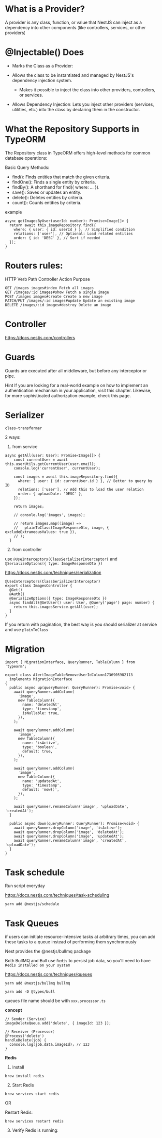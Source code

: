 # What is a Provider?

A provider is any class, function, or value that NestJS can inject as a dependency into other components (like controllers, services, or other providers)

# @Injectable() Does

- Marks the Class as a Provider:

- Allows the class to be instantiated and managed by NestJS's dependency injection system.
  - Makes it possible to inject the class into other providers, controllers, or services.
- Allows Dependency Injection:
  Lets you inject other providers (services, utilities, etc.) into the class by declaring them in the constructor.

# What the Repository Supports in TypeORM

The Repository class in TypeORM offers high-level methods for common database operations:

Basic Query Methods:

- find(): Finds entities that match the given criteria.
- findOne(): Finds a single entity by criteria.
- findBy(): A shorthand for find({ where: ... }).
- save(): Saves or updates an entity.
- delete(): Deletes entities by criteria.
- count(): Counts entities by criteria.

example

```
async getImagesByUser(userId: number): Promise<Image[]> {
  return await this.imageRepository.find({
    where: { user: { id: userId } }, // Simplified condition
    relations: ['user'], // Optional: Load related entities
    order: { id: 'DESC' }, // Sort if needed
  });
}
```

# Routers rules:

HTTP Verb Path Controller Action Purpose

```
GET /images images#index Fetch all images
GET /images/:id images#show Fetch a single image
POST /images images#create Create a new image
PATCH/PUT /images/:id images#update Update an existing image
DELETE /images/:id images#destroy Delete an image
```

# Controller

https://docs.nestjs.com/controllers

# Guards

Guards are executed after all middleware, but before any interceptor or pipe.

Hint
If you are looking for a real-world example on how to implement an authentication mechanism in your application, visit this chapter. Likewise, for more sophisticated authorization example, check this page.

# Serializer

`class-transformer`

2 ways:

1. from service

```
async getAll(user: User): Promise<Image[]> {
    const currentUser = await this.userUtils.getCurrentUser(user.email);
    console.log('currentUser', currentUser);

    const images = await this.imageRepository.find({
      where: { user: { id: currentUser.id } }, // Better to query by ID
      relations: ['user'], // Add this to load the user relation
      order: { uploadDate: 'DESC' },
    });

    return images;

    // console.log('images', images);

    // return images.map((image) =>
    //   plainToClass(ImageResponseDto, image, { excludeExtraneousValues: true }),
    // );
  }
```

2. from controller

use `@UseInterceptors(ClassSerializerInterceptor)` and `@SerializeOptions({ type: ImageResponseDto })`

https://docs.nestjs.com/techniques/serialization

```
@UseInterceptors(ClassSerializerInterceptor)
export class ImagesController {
  @Get()
  @Auth()
  @SerializeOptions({ type: ImageResponseDto })
  async findAll(@GetUser() user: User, @Query('page') page: number) {
    return this.imagesService.getAll(user);
  }
}
```

If you return with pagination, the best way is you should serializer at service and use `plainToClass`

# Migration

```
import { MigrationInterface, QueryRunner, TableColumn } from 'typeorm';

export class AlertImageTableRemoveUserIdColumn1736905982113
  implements MigrationInterface
{
  public async up(queryRunner: QueryRunner): Promise<void> {
    await queryRunner.addColumn(
      'image',
      new TableColumn({
        name: 'deletedAt',
        type: 'timestamp',
        isNullable: true,
      }),
    );

    await queryRunner.addColumn(
      'image',
      new TableColumn({
        name: 'isActive',
        type: 'boolean',
        default: true,
      }),
    );

    await queryRunner.addColumn(
      'image',
      new TableColumn({
        name: 'updatedAt',
        type: 'timestamp',
        default: 'now()',
      }),
    );

    await queryRunner.renameColumn('image', 'uploadDate', 'createdAt');
  }

  public async down(queryRunner: QueryRunner): Promise<void> {
    await queryRunner.dropColumn('image', 'isActive');
    await queryRunner.dropColumn('image', 'deletedAt');
    await queryRunner.dropColumn('image', 'updatedAt');
    await queryRunner.renameColumn('image', 'createdAt', 'uploadDate');
  }
}

```

# Task schedule

Run script everyday

https://docs.nestjs.com/techniques/task-scheduling

`yarn add @nestjs/schedule`

# Task Queues

if users can initiate resource-intensive tasks at arbitrary times, you can add these tasks to a queue instead of performing them synchronously

Nest provides the @nestjs/bullmq package

Both BullMQ and Bull use `Redis` to persist job data, so you'll need to have `Redis installed on your system`

https://docs.nestjs.com/techniques/queues

```
yarn add @nestjs/bullmq bullmq

yarn add -D @types/bull
```

queues file name should be with `xxx.processor.ts`

**concept**

```
// Sender (Service)
imageDeleteQueue.add('delete', { imageId: 123 });

// Receiver (Processor)
@Process('delete')
handleDelete(job) {
  console.log(job.data.imageId); // 123
}
```

**Redis**

1. Install

```
brew install redis
```

2. Start Redis

```
brew services start redis
```

OR

Restart Redis:

```
brew services restart redis
```

3. Verify Redis is running:
